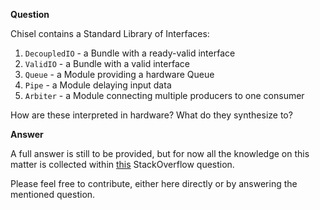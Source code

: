 **Question**

Chisel contains a Standard Library of Interfaces: 
1. `DecoupledIO` - a Bundle with a ready-valid interface
2. `ValidIO` - a Bundle with a valid interface
3. `Queue` - a Module providing a hardware Queue
4. `Pipe` - a Module delaying input data
5. `Arbiter` - a Module connecting multiple producers to one consumer

How are these interpreted in hardware? What do they synthesize to?

**Answer**

A full answer is still to be provided, but for now all the knowledge on this matter is collected within [this](https://stackoverflow.com/q/47823120/8929685) StackOverflow question.

Please feel free to contribute, either here directly or by answering the mentioned question.
